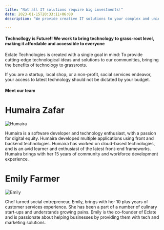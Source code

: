 ```yaml
---
title: "Not all IT solutions require big investments!"
date: 2023-01-15T20:33:11+06:00
description: "We provide creative IT solutions to your complex and unique needs, based on your budget"

---
```


#### Technollogy is Future!! We work to bring technology to grass-root level, making it affordable and accessible to everyone


Eclate Technologies is created with a single goal in mind: To provide cutting-edge technological ideas and solutions to our communities, bringing the benefits of technology to grassroots. 

If you are a startup, local shop, or a non-profit, social services endeavor, your access to latest technology should not be dictated by your budget. 

#### Meet our team

# Humaira Zafar

![Humaira](/images/client/humaira.png)


Humaira is a software developer and technology enthusiast, with a passion for digital equity. Humaira developed multiple applications using front and backend technologies. Humaira has worked on cloud-based technologies, and is an avid learner and enthusiast of the latest front-end frameworks. Humaira brings with her 15 years of community and workforce development experience.

# Emily Farmer
![Emily](/images/client/emily.png)

Chef turned social entrepreneur, Emily, brings with her 10 plus years of customer services experience. She has been a part of a number of culinary start-ups and understands growing pains. Emily is the co-founder of Eclate and is passionate about helping businesses by providing them with tech and marketing solutions. 
